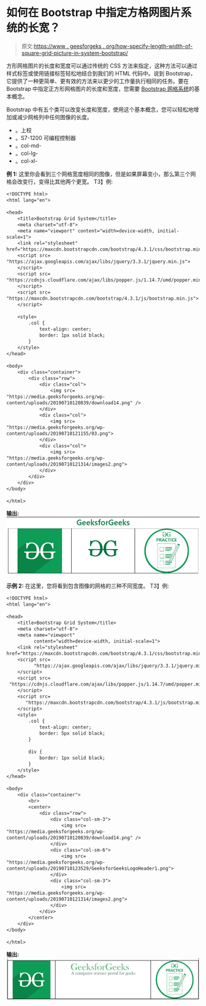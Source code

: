 # 如何在 Bootstrap 中指定方格网图片系统的长宽？

> 原文:[https://www . geesforgeks . org/how-specify-length-width-of-square-grid-picture-in-system-bootstrap/](https://www.geeksforgeeks.org/how-specify-length-and-width-of-square-grid-picture-system-in-bootstrap/)

方形网格图片的长度和宽度可以通过传统的 CSS 方法来指定，这种方法可以通过样式标签或使用链接标签轻松地结合到我们的 HTML 代码中。说到 Bootstrap，它提供了一种更简单、更有效的方法来以更少的工作量执行相同的任务。要在 Bootstrap 中指定正方形网格图片的长度和宽度，您需要 [Bootstrap 网格系统](https://www.geeksforgeeks.org/bootstrap-4-grid-system/)的基本概念。

Bootstrap 中有五个类可以改变长度和宽度，使用这个基本概念，您可以轻松地增加或减少网格列中任何图像的长度。

*   。上校
*   。S7-1200 可编程控制器
*   。col-md-
*   。col-lg-
*   。col-xl-

**例 1:** 这里你会看到三个网格宽度相同的图像，但是如果屏幕变小，那么第三个网格会改变行，变得比其他两个更宽。
T3】例:

```
<!DOCTYPE html>
<html lang="en">

<head>
    <title>Bootstrap Grid System</title>
    <meta charset="utf-8">
    <meta name="viewport" content="width=device-width, initial-scale=1">
    <link rel="stylesheet" 
href="https://maxcdn.bootstrapcdn.com/bootstrap/4.3.1/css/bootstrap.min.css">
    <script src=
"https://ajax.googleapis.com/ajax/libs/jquery/3.3.1/jquery.min.js">
    </script>
    <script src=
"https://cdnjs.cloudflare.com/ajax/libs/popper.js/1.14.7/umd/popper.min.js">
    </script>
    <script src=
"https://maxcdn.bootstrapcdn.com/bootstrap/4.3.1/js/bootstrap.min.js">
    </script>

    <style>
        .col {
            text-align: center;
            border: 1px solid black;
        }
    </style>
</head>

<body>
    <div class="container">
        <div class="row">
            <div class="col">
                <img src=
"https://media.geeksforgeeks.org/wp-content/uploads/20190710120839/download14.png" />
            </div>
            <div class="col">
                <img src=
"https://media.geeksforgeeks.org/wp-content/uploads/20190710121155/03.png">
            </div>
            <div class="col">
                <img src=
"https://media.geeksforgeeks.org/wp-content/uploads/20190710121314/images2.png">
            </div>
        </div>
    </div>
</body>

</html>
```

**输出:**
![](img/38cdddfd40f6184f97e1bbde71b33454.png)

**示例 2:** 在这里，您将看到包含图像的网格的三种不同宽度。
T3】例:

```
<!DOCTYPE html>
<html lang="en">

<head>
    <title>Bootstrap Grid System</title>
    <meta charset="utf-8">
    <meta name="viewport" 
          content="width=device-width, initial-scale=1">
    <link rel="stylesheet" 
href="https://maxcdn.bootstrapcdn.com/bootstrap/4.3.1/css/bootstrap.min.css">
    <script src=
          "https://ajax.googleapis.com/ajax/libs/jquery/3.3.1/jquery.min.js">
    </script>
    <script src=
 "https://cdnjs.cloudflare.com/ajax/libs/popper.js/1.14.7/umd/popper.min.js">
    </script>
    <script src=
       "https://maxcdn.bootstrapcdn.com/bootstrap/4.3.1/js/bootstrap.min.js">
    </script>
    <style>
        .col {
            text-align: center;
            border: 5px solid black;
        }

        div {
            border: 1px solid black;
        }
    </style>
</head>

<body>
    <div class="container">
        <br>
        <center>
            <div class="row">
                <div class="col-sm-3">
                    <img src=
"https://media.geeksforgeeks.org/wp-content/uploads/20190710120839/download14.png" />
                </div>
                <div class="col-sm-6">
                    <img src=
"https://media.geeksforgeeks.org/wp-content/uploads/20190710123529/GeeksforGeeksLogoHeader1.png">
                </div>
                <div class="col-sm-3">
                    <img src=
"https://media.geeksforgeeks.org/wp-content/uploads/20190710121314/images2.png">
                </div>
            </div>
        </center>
    </div>
</body>

</html>
```

**输出:**
![](img/a4e35a7ff8b4d294fd4759ca506760c8.png)